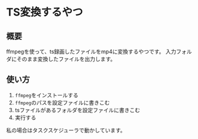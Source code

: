 # TS変換するやつ

## 概要
ffmpegを使って、ts録画したファイルをmp4に変換するやつです。
入力フォルダにそのまま変換したファイルを出力します。

## 使い方
1. `ffmpeg`をインストールする
2. `ffmpeg`のパスを設定ファイルに書きこむ
3. tsファイルがあるフォルダを設定ファイルに書きこむ
4. 実行する

私の場合はタスクスケジューラで動かしています。